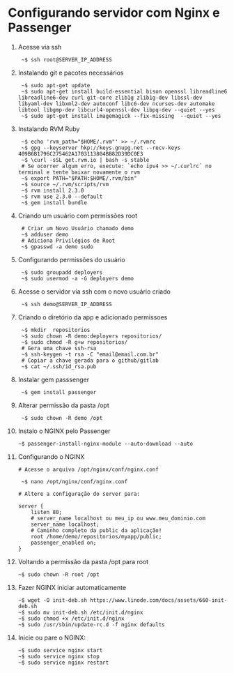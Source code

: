 # Configurando servidor com Nginx e Passenger 

1. Acesse via ssh

		~$ ssh root@SERVER_IP_ADDRESS

2. Instalando git e pacotes necessários
		
		~$ sudo apt-get update
		~$ sudo apt-get install build-essential bison openssl libreadline6 libreadline6-dev curl git-core zlib1g zlib1g-dev libssl-dev libyaml-dev libxml2-dev autoconf libc6-dev ncurses-dev automake libtool libgmp-dev libcurl4-openssl-dev libpq-dev --quiet --yes
		~$ sudo apt-get install imagemagick --fix-missing  --quiet --yes

3. Instalando RVM Ruby
		
		~$ echo 'rvm_path="$HOME/.rvm"' >> ~/.rvmrc
		~$ gpg --keyserver hkp://keys.gnupg.net --recv-keys 409B6B1796C275462A1703113804BB82D39DC0E3
		~$ \curl -sSL get.rvm.io | bash -s stable 
		# Se ocorrer algum erro, execute: `echo ipv4 >> ~/.curlrc` no terminal e tente baixar novamente o rvm
		~$ export PATH="$PATH:$HOME/.rvm/bin"
		~$ source ~/.rvm/scripts/rvm
		~$ rvm install 2.3.0
		~$ rvm use 2.3.0 --default
		~$ gem install bundle

4. Criando um usuário com permissões root

		# Criar um Novo Usuário chamado demo
		~$ adduser demo 
		# Adiciona Privilégios de Root
		~$ gpasswd -a demo sudo
  
5. Configurando permissões do usuário
		
		~$ sudo groupadd deployers
		~$ sudo usermod -a -G deployers demo
		
6. Acesse o servidor via ssh com o novo usuário criado

		~$ ssh demo@SERVER_IP_ADDRESS
	
7. Criando o diretório da app e adicionado permissoes

		~$ mkdir  repositorios
		~$ sudo chown -R demo:deployers repositorios/
		~$ sudo chmod -R g+w repositorios/
		# Gera uma chave ssh-rsa
		~$ ssh-keygen -t rsa -C "email@email.com.br"
		# Copiar a chave gerada para o github/gitlab
		~$ cat ~/.ssh/id_rsa.pub 
		
8. Instalar gem passsenger

		~$ gem install passenger
		
9. Alterar permissão da pasta /opt

		~$ sudo chown -R demo /opt
		
10. Instalo o NGINX pelo Passenger
		
		~$ passenger-install-nginx-module --auto-download --auto
		
11. Configurando o NGINX

		# Acesse o arquivo /opt/nginx/conf/nginx.conf
  
		 ~$ nano /opt/nginx/conf/nginx.conf
  
		# Altere a configuração do server para:

		server {
			listen 80;
			# server_name localhost ou meu_ip ou www.meu_dominio.com
			server_name localhost; 
			# Caminho completo da public da aplicação!
			root /home/demo/repositorios/myapp/public;
			passenger_enabled on;
		}

12. Voltando a permissão da pasta /opt para root

		~$ sudo chown -R root /opt

13. Fazer NGINX iniciar automaticamente

		~$ wget -O init-deb.sh https://www.linode.com/docs/assets/660-init-deb.sh
		~$ sudo mv init-deb.sh /etc/init.d/nginx
		~$ sudo chmod +x /etc/init.d/nginx
		~$ sudo /usr/sbin/update-rc.d -f nginx defaults
		
14. Inicie ou pare o NGINX:

		~$ sudo service nginx start
		~$ sudo service nginx stop
		~$ sudo service nginx restart
